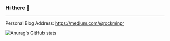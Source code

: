 ### Hi there 👋


* * *


Personal Blog Address: https://medium.com/@rockminpr


![Anurag's GitHub stats](https://github-readme-stats.vercel.app/api?username=devrokket&show_icons=true&theme=radical)

